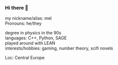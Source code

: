 ### Hi there 👋

my nickname/alias: mel  
Pronouns: he/they  

degree in physics in the 90s  
languages: C++, Python, SAGE  
played around with LEAN  
interests/hobbies: gaming, number theory, scifi novels  

Loc: Central Europe


<!--
**sikefield3/sikefield3** is a ✨ _special_ ✨ repository because its `README.md` (this file) appears on your GitHub profile.

📫 How to reach me: mel22624@mail.de  

Here are some ideas to get you started:

- 🔭 I’m currently working on ...
- 🌱 I’m currently learning ...
- 👯 I’m looking to collaborate on ...
- 🤔 I’m looking for help with ...
- 💬 Ask me about ...
- 📫 How to reach me: ...
- 😄 Pronouns: ...
- ⚡ Fun fact: ...
-->
